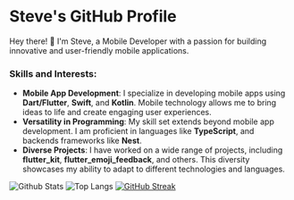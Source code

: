# Steve's GitHub Profile

Hey there! 👋 I'm Steve, a Mobile Developer with a passion for building innovative and user-friendly mobile applications.

### Skills and Interests:
- **Mobile App Development**: I specialize in developing mobile apps using **Dart/Flutter**, **Swift**, and **Kotlin**. Mobile technology allows me to bring ideas to life and create engaging user experiences.
- **Versatility in Programming**: My skill set extends beyond mobile app development. I am proficient in languages like **TypeScript**, and backends frameworks like **Nest**.
- **Diverse Projects**: I have worked on a wide range of projects, including **flutter_kit**, **flutter_emoji_feedback**, and others. This diversity showcases my ability to adapt to different technologies and languages.


![Github Stats](https://github-readme-stats.vercel.app/api?username=stevenosse&show_icons=true&theme=dark)
![Top Langs](https://github-readme-stats.vercel.app/api/top-langs/?username=stevenosse&langs_count=8&layout=compact&theme=dark)
[![GitHub Streak](https://streak-stats.demolab.com/?user=stevenosse&theme=dark)](https://git.io/streak-stats)
